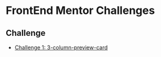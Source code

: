 # FrontEnd Mentor Challenges
## Challenge
- [Challenge 1: 3-column-preview-card](https://gabriellocia.github.io/FrontEnd-Mentor/)
